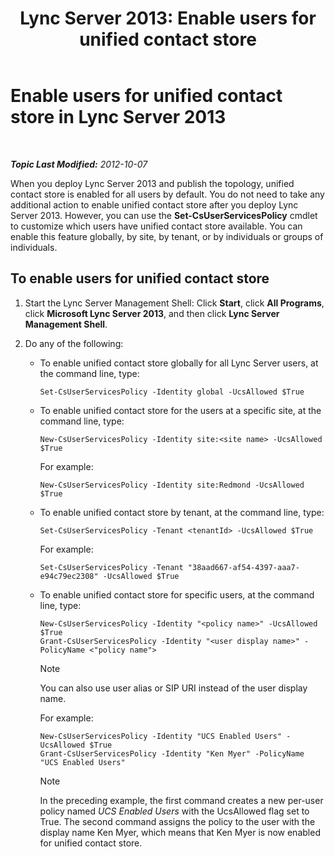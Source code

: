 ﻿---
title: 'Lync Server 2013: Enable users for unified contact store'
TOCTitle: Enable users for unified contact store
ms:assetid: 7b46a01f-beb5-4a33-adb0-35f0502b168d
ms:mtpsurl: https://technet.microsoft.com/en-us/library/JJ205024(v=OCS.15)
ms:contentKeyID: 48184599
ms.date: 07/23/2014
mtps_version: v=OCS.15
---

<div data-xmlns="http://www.w3.org/1999/xhtml">

<div class="topic" data-xmlns="http://www.w3.org/1999/xhtml" data-msxsl="urn:schemas-microsoft-com:xslt" data-cs="http://msdn.microsoft.com/en-us/">

<div data-asp="http://msdn2.microsoft.com/asp">

# Enable users for unified contact store in Lync Server 2013

</div>

<div id="mainSection">

<div id="mainBody">

<span> </span>

_**Topic Last Modified:** 2012-10-07_

When you deploy Lync Server 2013 and publish the topology, unified contact store is enabled for all users by default. You do not need to take any additional action to enable unified contact store after you deploy Lync Server 2013. However, you can use the **Set-CsUserServicesPolicy** cmdlet to customize which users have unified contact store available. You can enable this feature globally, by site, by tenant, or by individuals or groups of individuals.

<div>

## To enable users for unified contact store

1.  Start the Lync Server Management Shell: Click **Start**, click **All Programs**, click **Microsoft Lync Server 2013**, and then click **Lync Server Management Shell**.

2.  Do any of the following:
    
      - To enable unified contact store globally for all Lync Server users, at the command line, type:
        
            Set-CsUserServicesPolicy -Identity global -UcsAllowed $True
    
      - To enable unified contact store for the users at a specific site, at the command line, type:
        
            New-CsUserServicesPolicy -Identity site:<site name> -UcsAllowed $True
        
        For example:
        
            New-CsUserServicesPolicy -Identity site:Redmond -UcsAllowed $True
    
      - To enable unified contact store by tenant, at the command line, type:
        
            Set-CsUserServicesPolicy -Tenant <tenantId> -UcsAllowed $True
        
        For example:
        
            Set-CsUserServicesPolicy -Tenant "38aad667-af54-4397-aaa7-e94c79ec2308" -UcsAllowed $True
    
      - To enable unified contact store for specific users, at the command line, type:
        
            New-CsUserServicesPolicy -Identity "<policy name>" -UcsAllowed $True
            Grant-CsUserServicesPolicy -Identity "<user display name>" -PolicyName <"policy name">
        
        <div>
        

        > [!NOTE]  
        > You can also use user alias or SIP URI instead of the user display name.

        
        </div>
        
        For example:
        
            New-CsUserServicesPolicy -Identity "UCS Enabled Users" -UcsAllowed $True
            Grant-CsUserServicesPolicy -Identity "Ken Myer" -PolicyName "UCS Enabled Users"
        
        <div>
        

        > [!NOTE]  
        > In the preceding example, the first command creates a new per-user policy named <EM>UCS Enabled Users</EM> with the UcsAllowed flag set to True. The second command assigns the policy to the user with the display name Ken Myer, which means that Ken Myer is now enabled for unified contact store.

        
        </div>

</div>

</div>

<span> </span>

</div>

</div>

</div>

